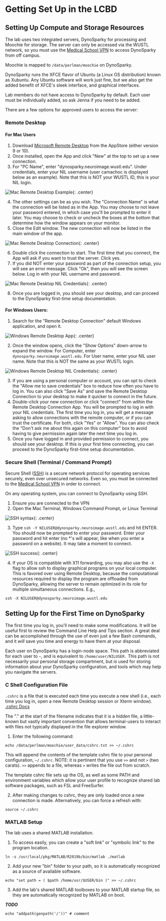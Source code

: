 # Getting Set Up in the LCBD

## Setting Up Compute and Storage Resources
The lab uses two integrated servers, DynoSparky for processing and Moochie for storage. The server can only be accessed via the WUSTL network, so you must use the [Medical School VPN](https://cpb-us-w2.wpmucdn.com/sites.wustl.edu/dist/5/1185/files/2018/04/vpn-Windows-MED-new.pdf) to access DynoSparky from off campus.

Moochie is mapped to `/data/perlman/moochie` on DynoSparky.

DynoSparky runs the XFCE flavor of Ubuntu (a Linux OS distribution) known as Xubuntu. Any Ubuntu software will work just fine, but we also get the added benefit of XFCE's sleek interface, and graphical interfaces.

Lab members do not have access to DynoSparky by default. Each user must be individually added, so ask Jenna if you need to be added.

There are a few options for approved users to access the server:

### Remote Desktop
#### For Mac Users
1. Download [Microsoft Remote Desktop](https://apps.apple.com/us/app/microsoft-remote-desktop-8/id715768417?mt=12) from the AppStore (either version 9 or 10).
2. Once installed, open the App and click "New" at the top to set up a new connection.
3. For "PC Name", enter "dynosparky.neuroimage.wustl.edu". Under credentials, enter your NIL username (user camachoc is displayed below as an example). Note that this is NOT your WUSTL ID, this is your NIL login.

![Mac Remote Desktop Example](assets/setup_rd_mac.png){: .center}

4. The other settings can be as you wish. The "Connection Name" is what the connection will be listed as in the App. You may choose to not leave your password entered, in which case you'll be prompted to enter it later. You may choose to check or uncheck the boxes at the bottom that determine how the window appears on your monitor.
5. Close the Edit window. The new connection will now be listed in the main window of the app.

![Mac Remote Desktop Connection](assets/setup_rd_mac_connect.png){: .center}

6. Double click the connection to start. The first time that you connect, the App will ask if you want to trust the server. Click yes.
7. If you did NOT enter your password as part of the connection setup, you will see an error message. Click "Ok", then you will see the screen below. Log in with your NIL username and password.

![Mac Remote Desktop NIL Credentials](assets/setup_rd_mac_NIL.png){: .center}

8. Once you are logged in, you should see your desktop, and can proceed to the DynoSparky first-time setup documentation.

#### For Windows Users:
1. Search for the "Remote Desktop Connection" default Windows application, and open it.

![Windows Remote Desktop App](assets/setup_rd_windows.png){: .center}

2. Once the window opens, click the "Show Options" down-arrow to expand the window. For Computer, enter `dynosparky.neuroimage.wustl.edu`. For User name, enter your NIL user name. Note that this is NOT the same as your WUSTL login.

![Windows Remote Desktop NIL Credentials](assets/setup_rd_windows_NIL.png){: .center}

3. If you are using a personal computer or account, you can opt to check the "Allow me to save credentials" box to reduce how often you have to log in. You can also click "Save As" and save the Remote Desktop Connection to your desktop to make it quicker to connect in the future.
4. Double-click your new connection or click "connect" from within the Remote Desktop Connection App. You will be prompted to log in with your NIL credentials. The first time you log in, you will get a message asking to allow connections with the remote computer, or if you can trust the certificate. For both, click "Yes" or "Allow". You can also check the "Don't ask me about this again on this computer" box to avoid having to give permission again later the next time you log in.
5. Once you have logged in and provided permission to connect, you should see your desktop. If this is your first time connecting, you can proceed to the DynoSparky first-time setup documentation.

### Secure Shell (Terminal / Command Prompt)
Secure Shell ([SSH](https://en.wikipedia.org/wiki/Secure_Shell)) is a secure network protocol for operating services securely, even over unsecured networks. Even so, you must be connected to the [Medical School VPN](https://cpb-us-w2.wpmucdn.com/sites.wustl.edu/dist/5/1185/files/2018/04/vpn-Windows-MED-new.pdf) in order to connect.

On any operating system, you can connect to DynoSparky using SSH.

1. Ensure you are connected to the VPN
2. Open the Mac Terminal, Windows Command Prompt, or Linux Terminal

![SSH syntax](assets/setup_ssh.png){: .center}

3. Type `ssh -Y NILUSER@dynosparky.neuroimage.wustl.edu` and hit ENTER. You should now be prompted to enter your password. Enter your password and hit enter (no *'s will appear, like when you enter a password on a website). It may take a moment to connect.

![SSH success](assets/setup_ssh_success.png){: .center}

4. If your OS is compatible with X11 forwarding, you may also use the `-X` flag to allow ssh to display graphical programs on your local computer. This is favored over using Remote Desktop, because the computational resources required to display the program are offloaded from DynoSparky, allowing the server to remain optimized in its role for multiple simultaneous connections. E.g.,
```
ssh -X NILUSER@dynosparky.neuroimage.wustl.edu
```

## Setting Up for the First Time on DynoSparky
The first time you log in, you'll need to make some modifications. It will be useful first to review the Command Line Help and Tips section. A great deal can be accomplished through the use of even just a few Bash commands, and it *will* save you time and energy to have them at your disposal.

Each user on DynoSparky has a login-node space. This path is abbreviated for each user to `~`, and is equivalent to `/home/user/NILUSER.` This path is not necessarily your personal storage compartment, but *is* used for storing information about your DynoSparky configuration, and tools which may help you navigate the servers.

### C Shell Configuration File
`.cshrc` is a file that is executed each time you execute a new shell (i.e., each time you log in, open a new Remote Desktop session or Xterm window). [.cshrc Docs](https://www.doc.ic.ac.uk/csg-old/linux/Cshrc.html)

The "." at the start of the filename indicates that it is a *hidden* file, a little-known but vastly important convention that allows terminal-users to interact with files not typically displayed in the file explorer window.

1. Enter the following command:
```
echo /data/perlman/moochie/user_data/cshrc.txt >> ~/.cshrc
```

This will append the contents of the template cshrc file to your personal configuration, `~/.cshrc`. NOTE: it is pertinent that you use `>>` and not `>` (two carats). `>>` appends to a file, whereas `>` writes the file out from scratch.

The template cshrc file sets up the OS, as well as some PATH and environment variables which allow your user profile to recognize shared lab software packages, such as FSL and FreeSurfer.

2. After making changes to cshrc, they are only loaded once a new connection is made. Alternatively, you can force a refresh with:
```
source ~/.cshrc
```

### MATLAB Setup
The lab uses a shared MATLAB installation.

1. To access easily, you can create a "soft link" or "symbolic link" to the program location.
```
ln -s /usr/local/pkg/MATLAB/R2019b/bin/matlab ./matlab
```

2. Add your new "bin" folder to your path, so it is automatically recognized as a source of available software.
```
echo "set path = ( $path /home/usr/$USER/bin )" >> ~/.cshrc
```

3. Add the lab's shared MATLAB toolboxes to your MATLAB startup file, so they are automatically recognized by MATLAB on boot.

***TODO***
```
echo "addpath(genpath('/'))" # comment
```
